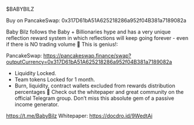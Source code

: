 $BABYBILZ

Buy on PancakeSwap: 0x317D61bA51A625218286a952f04B381a7189082a

Baby Bilz follows the Baby + Billionaries hype and has a very unique reflection reward system in which reflections will keep going forever - even if there is NO trading volume 🤯 This is genius!: 

PancakeSwap: https://pancakeswap.finance/swap?outputCurrency=0x317D61bA51A625218286a952f04B381a7189082a

- Liquidity Locked. 
- Team tokens Locked for 1 month. 
- Burn, liquidity, contract wallets excluded from rewards distribution percentages 🤑
Check out the whitepaper and great community on the official Telegram group. Don’t miss this absolute gem of a passive income generator. 

https://t.me/BabyBilz
Whitepaper: https://docdro.id/9WedtAi
